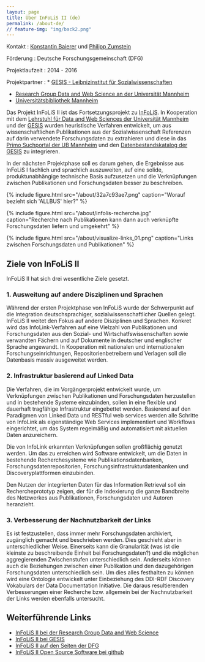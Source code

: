 ```yaml
---
layout: page
title: Über InFoLiS II (de)
permalink: /about-de/
// feature-img: "img/back2.png"
---
```


Kontakt
: [Konstantin Baierer](mailto:konstantin.baierer@bib.uni-mannheim.de) und [Philipp Zumstein](mailto:philipp.zumstein@bib.uni-mannheim.de)

Förderung
: Deutsche Forschungsgemeinschaft (DFG)

Projektlaufzeit
: 2014 - 2016

Projektpartner
: * [GESIS - Leibnizinstitut für Sozialwissenschaften](http://www.gesis.org/)
  * [Research Group Data and Web Science an der Universität Mannheim](http://dws.informatik.uni-mannheim.de/)
  * [Universitätsbibliothek Mannheim](http://www.ub.uni-mannheim.de)
  
Das Projekt InFoLiS II ist das Fortsetzungsprojekt zu
[InFoLiS](http://www.bib.uni-mannheim.de/1158.html). In Kooperation mit dem
[Lehrstuhl für Data and Web Sciences der Universität
Mannheim](http://dws.informatik.uni-mannheim.de/en/projects/current-projects/)
und der
[GESIS](http://www.gesis.org/forschung/drittmittelprojekte/projektuebersicht-drittmittel/InFoLiS-ii/)
wurden heuristische Verfahren entwickelt, um aus wissenschaftlichen
Publikationen aus der Sozialwissenschaft Referenzen auf darin verwendete
Forschungsdaten zu extrahieren und diese in das [Primo Suchportal der UB
Mannheim](http://www.ub.uni-mannheim.de/133.html) und den [Datenbestandskatalog
der GESIS](https://dbk.gesis.org/dbksearch/index.asp) zu integrieren.

In der nächsten Projektphase soll es darum gehen, die Ergebnisse aus InFoLiS I
fachlich und sprachlich auszuweiten, auf eine solide, produktunabhängige
technische Basis aufzusetzen und die Verknüpfungen zwischen Publikationen und
Forschungsdaten besser zu beschreiben.

{% include figure.html src="/about/32a7c93ae7.png" caption="Worauf bezieht sich 'ALLBUS' hier?" %}

{% include figure.html src="/about/infolis-recherche.jpg" caption="Recherche nach Publikationen kann dann auch verknüpfte Forschungsdaten liefern und umgekehrt" %}

{% include figure.html src="/about/visualize-links_01.png" caption="Links zwischen Forschungsdaten und Publikationen" %}

## Ziele von InFoLiS II

InFoLiS II hat sich drei wesentliche Ziele gesetzt.

### 1. Ausweitung auf andere Disziplinen und Sprachen

Während der ersten Projektphase von InFoLiS wurde der Schwerpunkt auf die
Integration deutschsprachiger, sozialwissenschaftlicher Quellen gelegt. InFoLiS
II weitet den Fokus auf andere Disziplinen und Sprachen. Konkret wird das
InfoLink-Verfahren auf eine Vielzahl von Publikationen und Forschungsdaten aus
den Sozial- und Wirtschatfswissenschaften sowie verwandten Fächern und auf
Dokumente in deutscher und englischer Sprache angewandt. In Kooperation mit
nationalen und internationalen Forschungseinrichtungen, Repositorienbetreibern
und Verlagen soll die Datenbasis massiv ausgeweitet werden.

### 2. Infrastruktur basierend auf Linked Data

Die Verfahren, die im Vorgängerprojekt entwickelt wurde, um Verknüpfungen
zwischen Publikationen und Forschungsdaten herzustellen und in bestehende
Systeme einzubinden, sollen in eine flexible und dauerhaft tragfähige
Infrastruktur eingebettet werden. Basierend auf den Paradigmen von Linked Data
und RESTful web services werden alle Schritte von InfoLink als eigenständige
Web Services implementiert und Workflows eingerichtet, um das System regelmäßig
und automatisiert mit aktuellen Daten anzureichern.

Die von InfoLink erkannten Verknüpfungen sollen großflächig genutzt werden. Um
das zu erreichen wird Software entwickelt, um die Daten in bestehende
Recherchesysteme wie Publikationsdatenbanken, Forschungsdatenrepositorien,
Forschungsinfrastrukturdatenbanken und Discoveryplattformen einzubinden.

Den Nutzen der integrierten Daten für das Information Retrieval soll ein
Rechercheprototyp zeigen, der für die Indexierung die ganze Bandbreite des
Netzwerkes aus Publikationen, Forschungsdaten und Autoren heranzieht.

### 3. Verbesserung der Nachnutzbarkeit der Links

Es ist festzustellen, dass immer mehr Forschungsdaten archiviert, zugänglich
gemacht und beschrieben werden. Dies geschieht aber in unterschiedlicher Weise.
Einerseits kann die Granularität (was ist die kleinste zu beschreibende Einheit
bei Forschungsdaten?) und die möglichen aggregierenden Zwischenstufen
unterschiedlich sein. Anderseits können auch die Beziehungen zwischen einer
Publikation und den dazugehörigen Forschungsdaten unterschiedlich sein. Um dies
alles festhalten zu können wird eine Ontologie entwickelt unter Einbeziehung
des DDI-RDF Discovery Vokabulars der Data Documentation Initiative. Die daraus
resultierenden Verbesserungen einer Recherche bzw. allgemein bei der
Nachnutzbarkeit der Links werden ebenfalls untersucht.

## Weiterführende Links

* [InFoLiS II bei der Research Group Data and Web Science](http://dws.informatik.uni-mannheim.de/en/projects/current-projects/)
* [InFoLiS II bei GESIS](http://www.gesis.org/forschung/drittmittelprojekte/projektuebersicht-drittmittel/InFoLiS-ii/)
* [InFoLiS II auf den Seiten der DFG](http://gepris.dfg.de/gepris/projekt/189200501)
* [InFoLiS II Open Source Software bei github](http://github.com/infolis)
